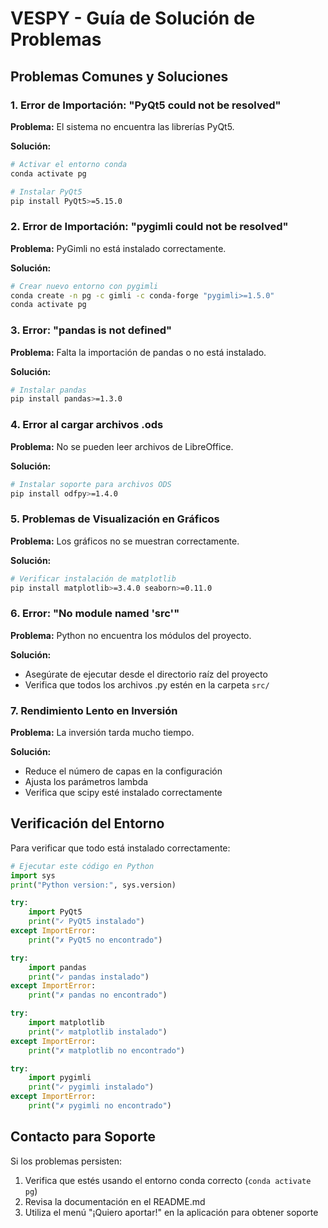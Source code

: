 # VESPY - Guía de Solución de Problemas

## Problemas Comunes y Soluciones

### 1. Error de Importación: "PyQt5 could not be resolved"

**Problema:** El sistema no encuentra las librerías PyQt5.

**Solución:**
```bash
# Activar el entorno conda
conda activate pg

# Instalar PyQt5
pip install PyQt5>=5.15.0
```

### 2. Error de Importación: "pygimli could not be resolved"

**Problema:** PyGimli no está instalado correctamente.

**Solución:**
```bash
# Crear nuevo entorno con pygimli
conda create -n pg -c gimli -c conda-forge "pygimli>=1.5.0"
conda activate pg
```

### 3. Error: "pandas is not defined"

**Problema:** Falta la importación de pandas o no está instalado.

**Solución:**
```bash
# Instalar pandas
pip install pandas>=1.3.0
```

### 4. Error al cargar archivos .ods

**Problema:** No se pueden leer archivos de LibreOffice.

**Solución:**
```bash
# Instalar soporte para archivos ODS
pip install odfpy>=1.4.0
```

### 5. Problemas de Visualización en Gráficos

**Problema:** Los gráficos no se muestran correctamente.

**Solución:**
```bash
# Verificar instalación de matplotlib
pip install matplotlib>=3.4.0 seaborn>=0.11.0
```

### 6. Error: "No module named 'src'"

**Problema:** Python no encuentra los módulos del proyecto.

**Solución:**
- Asegúrate de ejecutar desde el directorio raíz del proyecto
- Verifica que todos los archivos .py estén en la carpeta `src/`

### 7. Rendimiento Lento en Inversión

**Problema:** La inversión tarda mucho tiempo.

**Solución:**
- Reduce el número de capas en la configuración
- Ajusta los parámetros lambda
- Verifica que scipy esté instalado correctamente

## Verificación del Entorno

Para verificar que todo está instalado correctamente:

```python
# Ejecutar este código en Python
import sys
print("Python version:", sys.version)

try:
    import PyQt5
    print("✓ PyQt5 instalado")
except ImportError:
    print("✗ PyQt5 no encontrado")

try:
    import pandas
    print("✓ pandas instalado")
except ImportError:
    print("✗ pandas no encontrado")

try:
    import matplotlib
    print("✓ matplotlib instalado")
except ImportError:
    print("✗ matplotlib no encontrado")

try:
    import pygimli
    print("✓ pygimli instalado")
except ImportError:
    print("✗ pygimli no encontrado")
```

## Contacto para Soporte

Si los problemas persisten:
1. Verifica que estés usando el entorno conda correcto (`conda activate pg`)
2. Revisa la documentación en el README.md
3. Utiliza el menú "¡Quiero aportar!" en la aplicación para obtener soporte
